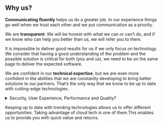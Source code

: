 ---
---

## Why us?

**Communicating fluently** helps us do a greater job. In our experience things go well when we trust each other and we put communication as a priority.

We are **transparent**. We will be honest with what we can or can’t do, and if we know who can help you better than us, we will refer you to them.

It is impossible to deliver good results for us if we only focus on technology. We consider that having a good understanding of the problem and the possible solution is critical for both (you and us), we need to be on the same page to deliver the expected software.  

We are confident in our **technical expertise**, but we are even more confident in the abilities that we are constantly developing to bring better solutions to our partners. That’s the only way that we know to be up to date with cutting-edge technologies.

<details>
  <summary>Security, User Experience, Performance and Quality?</summary>
  <p>There are some aspects of the software on which we pay special attention because we consider  critical to almost every application.</p>
  <ul>
    <li><b>Security</b> is a must, so we focus on being up to date with the best practices to develop secure applications.</li>
    <li>If users don’t like what we do, they won’t come back. Applications having great <b>User Experience</b> will have many competitive advantages, from reducing training costs to improving users conversion rate.</li>
    <li>Great UX is difficult to reach without good <b>performance</b>. This is another thing to which we pay attention from the beginning and when the application scales.</li>
    <li><b>Quality</b> can’t be out of the list.It is very important for us to make sure that what we do has top-quality standards from analysis, design and development to delivered software.</li>
  </ul>
</details>

Keeping up to date with trending technologies allows us to offer different opportunities. Taking advantage of cloud tech is one of them.This enables us to provide you with quick value and returns.
